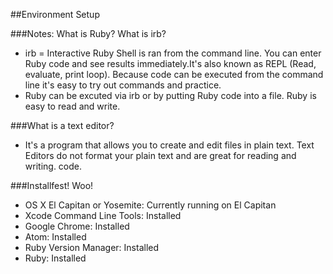 ##Environment Setup

###Notes: What is Ruby? What is irb?
* irb = Interactive Ruby Shell is ran from the command line. You can enter Ruby code and see results immediately.It's also known as REPL (Read, evaluate, print loop). Because code can be executed from the command line it's easy to try out commands and practice.
* Ruby can be excuted via irb or by putting Ruby code into a file. Ruby is easy to read and write.


###What is a text editor?
* It's a program that allows you to create and edit files in plain text. Text Editors do not format your plain text and are great for reading and writing. code.    

###Installfest! Woo!
* OS X El Capitan or Yosemite: Currently running on El Capitan
* Xcode Command Line Tools: Installed
* Google Chrome: Installed
* Atom: Installed
* Ruby Version Manager: Installed
* Ruby: Installed
